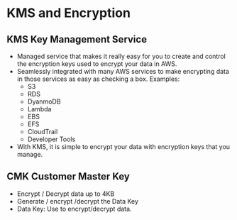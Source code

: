 # KMS and Encryption

## KMS Key Management Service
- Managed service that makes it really easy for you to create
and control the encryption keys used to encrypt your data in
AWS.
- Seamlessly integrated with many AWS services to make encrypting data in those services as easy as checking a box.
    Examples:
    - S3
    - RDS
    - DyanmoDB
    - Lambda
    - EBS
    - EFS
    - CloudTrail
    - Developer Tools
- With KMS, it is simple to encrypt your data with encryption keys that you manage.

## CMK Customer Master Key
- Encrypt / Decrypt data up to 4KB
- Generate / encrypt /decrypt the Data Key
- Data Key: Use to encrypt/decrypt data.